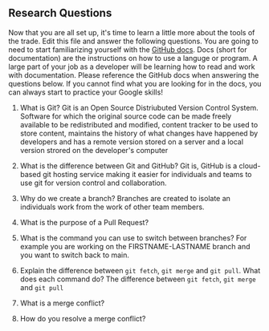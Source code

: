 ## Research Questions 

Now that you are all set up, it's time to learn a little more about the tools of the trade. Edit this file and answer the following questions. You are going to need to start familiarizing yourself with the [GitHub docs](https://docs.github.com/en). Docs (short for documentation) are the instructions on how to use a languge or program. A large part of your job as a developer will be learning how to read and work with documentation. Please reference the GitHub docs when answering the questions below. If you cannot find what you are looking for in the docs, you can always start to practice your Google skills!

1. What is Git?
Git is an Open Source Distriubuted Version Control System. Software for which the original source code can be made freely available to be redistributed and modified, content tracker to be used to store content, maintains the history of what changes have happened by developers and has a remote version stored on a server and a local version strored on the developer's computer

2. What is the difference between Git and GitHub?
Git is, GitHub is a cloud-based git hosting service making it easier for individuals and teams to use git for version control and collaboration.

3. Why do we create a branch?
Branches are created to isolate an individuals work from the work of other team members.

4. What is the purpose of a Pull Request?


5. What is the command you can use to switch between branches? For example you are working on the FIRSTNAME-LASTNAME branch and you want to switch back to main.

6. Explain the difference between `git fetch`, `git merge` and `git pull`. What does each command do?
The difference between `git fetch`, `git merge` and `git pull` 

7. What is a merge conflict?

8. How do you resolve a merge conflict?
